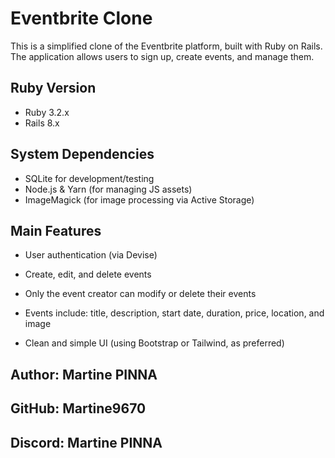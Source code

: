 # Eventbrite Clone

This is a simplified clone of the Eventbrite platform, built with Ruby on Rails.  
The application allows users to sign up, create events, and manage them.

## Ruby Version

- Ruby 3.2.x  
- Rails 8.x

## System Dependencies

- SQLite for development/testing  
- Node.js & Yarn (for managing JS assets)  
- ImageMagick (for image processing via Active Storage)

## Main Features

- User authentication (via Devise)

- Create, edit, and delete events

- Only the event creator can modify or delete their events

- Events include: title, description, start date, duration, price, location, and image

- Clean and simple UI (using Bootstrap or Tailwind, as preferred)

## Author: Martine PINNA  
## GitHub: Martine9670 
## Discord: Martine PINNA
